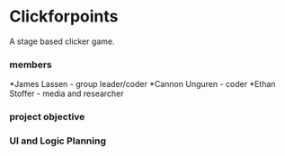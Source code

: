 # Clickforpoints
A stage based clicker game.

### members
*James Lassen - group leader/coder
*Cannon Unguren - coder
*Ethan Stoffer - media and researcher

### project objective

### UI and Logic Planning
